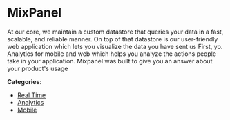 # MixPanel


At our core, we maintain a custom datastore that queries your data in a fast, scalable, and reliable manner.  On top of that datastore is our user-friendly web application which lets you visualize the data you have sent us First, yo. Analytics for mobile and web which helps you analyze the actions people take in your application. Mixpanel was built to give you an answer about your product's usage



**Categories**:
- [Real Time](https://github.com/apis-list/apis-list#real-time)
- [Analytics](https://github.com/apis-list/apis-list#analytics)
- [Mobile](https://github.com/apis-list/apis-list#mobile)






